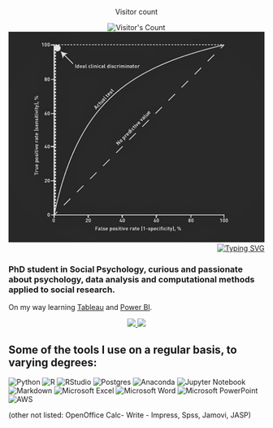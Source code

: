 <div align="center"> 
  <p>Visitor count</p>
  <img src="https://profile-counter.glitch.me/{Gt87It}/count.svg" alt="Visitor's Count" />
</div>

<img src="https://github.com/Gt87It/Gt87It/blob/main/ROC-curve-1.webp" alt="Banner ROC curve" width="600">

<div style="display: flex; align-items: center; justify-content: flex-end;">
  <a href="https://git.io/typing-svg">
    <img src="https://readme-typing-svg.herokuapp.com?font=Lato&size=23&pause=500&multiline=true&repeat=false&width=450&height=65&lines=Giammaria+Trimarco;Phd+student+at+Sapienza+University+of+Rome" alt="Typing SVG" />
  </a> 
</div>

### PhD student in Social Psychology, curious and passionate about psychology, data analysis and computational methods applied to social research.

<p>On my way learning <a href="https://www.tableau.com/" target="_blank">Tableau</a> and <a href="https://www.microsoft.com/it-it/power-platform/products/power-bi?market=it#tabs-pill-bar-ocb9d418_tab4" target="_blank">Power BI</a>.</p>


<div align="center">
  <a href="giammatrimarco@gmail.com">
    <img src="https://img.shields.io/badge/Gmail-333333?style=for-the-badge&logo=gmail&logoColor=red" />
  </a>
  <a href="https://www.linkedin.com/in/giammaria-trimarco-82a8151ba/" target="_blank">
    <img src="https://img.shields.io/badge/LinkedIn-0077B5?style=for-the-badge&logo=linkedin&logoColor=white" target="_blank" />
  </a>
</div>

## Some of the tools I use on a regular basis, to varying degrees:

![Python](https://img.shields.io/badge/python-3670A0?style=for-the-badge&logo=python&logoColor=ffdd54)
![R](https://img.shields.io/badge/r-%23276DC3.svg?style=for-the-badge&logo=r&logoColor=white)
![RStudio](https://img.shields.io/badge/RStudio-4285F4?style=for-the-badge&logo=rstudio&logoColor=white)
![Postgres](https://img.shields.io/badge/postgres-%23316192.svg?style=for-the-badge&logo=postgresql&logoColor=white)
![Anaconda](https://img.shields.io/badge/Anaconda-%2344A833.svg?style=for-the-badge&logo=anaconda&logoColor=white)
![Jupyter Notebook](https://img.shields.io/badge/jupyter-%23FA0F00.svg?style=for-the-badge&logo=jupyter&logoColor=white)
![Markdown](https://img.shields.io/badge/markdown-%23000000.svg?style=for-the-badge&logo=markdown&logoColor=white)
![Microsoft Excel](https://img.shields.io/badge/Microsoft_Excel-217346?style=for-the-badge&logo=microsoft-excel&logoColor=white)
![Microsoft Word](https://img.shields.io/badge/Microsoft_Word-2B579A?style=for-the-badge&logo=microsoft-word&logoColor=white)
![Microsoft PowerPoint](https://img.shields.io/badge/Microsoft_PowerPoint-B7472A?style=for-the-badge&logo=microsoft-powerpoint&logoColor=white)
![AWS](https://img.shields.io/badge/AWS-%23FF9900.svg?style=for-the-badge&logo=amazon-aws&logoColor=white)

(other not listed: OpenOffice Calc- Write - Impress, Spss, Jamovi, JASP)





